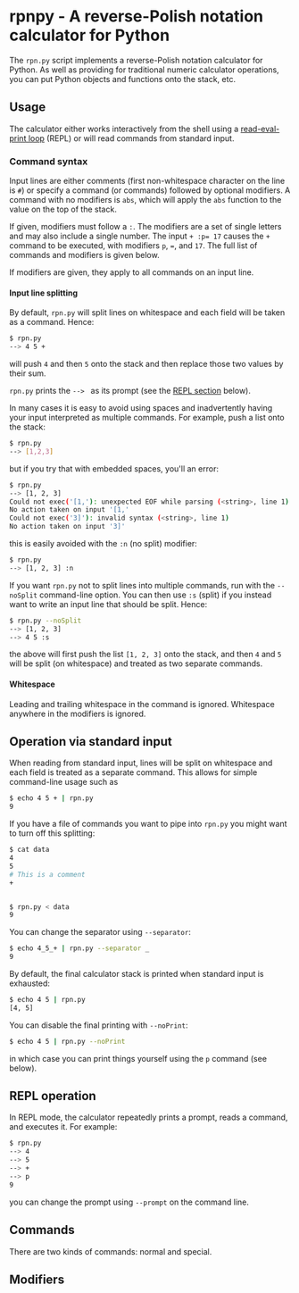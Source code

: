 # rpnpy - A reverse-Polish notation calculator for Python

The `rpn.py` script implements a reverse-Polish notation calculator for
Python. As well as providing for traditional numeric calculator operations,
you can put Python objects and functions onto the stack, etc.

## Usage

The calculator either works interactively from the shell using a
[read-eval-print loop](https://en.wikipedia.org/wiki/Read%E2%80%93eval%E2%80%93print_loop)
(REPL) or will read commands from standard input.

### Command syntax

Input lines are either comments (first non-whitespace character on the line
is `#`) or specify a command (or commands) followed by optional modifiers.
A command with no modifiers is `abs`, which will apply the `abs` function
to the value on the top of the stack.

If given, modifiers must follow a `:`.  The modifiers are a set of single
letters and may also include a single number. The input `+ :p= 17` causes
the `+` command to be executed, with modifiers `p`, `=`, and `17`.  The
full list of commands and modifiers is given below.

If modifiers are given, they apply to all commands on an input line.

#### Input line splitting

By default, `rpn.py` will split lines on whitespace and each field will be
taken as a command. Hence:

```sh
$ rpn.py
--> 4 5 +
```

will push `4` and then `5` onto the stack and then replace those two values
by their sum.

`rpn.py` prints the `--> ` as its prompt (see the <a href="#repl">REPL
section</a> below).

In many cases it is easy to avoid using spaces and inadvertently having
your input interpreted as multiple commands. For example, push a list onto
the stack:

```sh
$ rpn.py
--> [1,2,3]
```

but if you try that with embedded spaces, you'll an error:

```sh
$ rpn.py
--> [1, 2, 3]
Could not exec('[1,'): unexpected EOF while parsing (<string>, line 1)
No action taken on input '[1,'
Could not exec('3]'): invalid syntax (<string>, line 1)
No action taken on input '3]'
```

this is easily avoided with the `:n` (no split) modifier:

```sh
$ rpn.py
--> [1, 2, 3] :n
```

If you want `rpn.py` not to split lines into multiple commands, run with
the `--noSplit` command-line option. You can then use `:s` (split) if you
instead want to write an input line that should be split. Hence:

```sh
$ rpn.py --noSplit
--> [1, 2, 3]
--> 4 5 :s
```

the above will first push the list `[1, 2, 3]` onto the stack, and then `4`
and `5` will be split (on whitespace) and treated as two separate commands.

#### Whitespace

Leading and trailing whitespace in the command is ignored. Whitespace
anywhere in the modifiers is ignored.


## Operation via standard input

When reading from standard input, lines will be split on whitespace and
each field is treated as a separate command. This allows for simple
command-line usage such as

```sh
$ echo 4 5 + | rpn.py
9
```

If you have a file of commands you want to pipe into `rpn.py` you might
want to turn off this splitting:

```sh
$ cat data
4
5
# This is a comment
+


$ rpn.py < data
9
```

You can change the separator using `--separator`:

```sh
$ echo 4_5_+ | rpn.py --separator _
9
```

By default, the final calculator stack is printed when standard input is
exhausted:

```sh
$ echo 4 5 | rpn.py
[4, 5]
```

You can disable the final printing with `--noPrint`:

```sh
$ echo 4 5 | rpn.py --noPrint
```

in which case you can print things yourself using the `p` command (see
below).

<a id="repl"></a>
## REPL operation

In REPL mode, the calculator repeatedly prints a prompt, reads a command,
and executes it. For example:

```sh
$ rpn.py
--> 4
--> 5
--> +
--> p
9
```

you can change the prompt using `--prompt` on the command line.

## Commands

There are two kinds of commands: normal and special. 

## Modifiers
